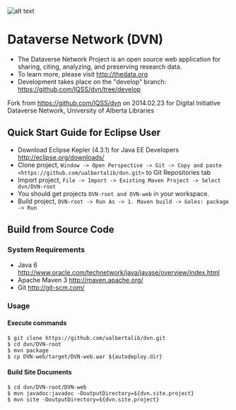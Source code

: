 ![alt text](http://www.toolkit.ualberta.ca/Toolkit%20Downloads/~/media/identity/Toolkit/Logos/UA/UA-COLOUR-180px.png "University of Alberta")

# Dataverse Network (DVN)

* The Dataverse Network Project is an open source web application for sharing, citing, analyzing, and preserving research data.
* To learn more, please visit <http://thedata.org> 
* Development takes place on the "develop" branch: <https://github.com/IQSS/dvn/tree/develop> 

Fork from <https://github.com/IQSS/dvn> on 2014.02.23 for Digital Initiative Dataverse Network, University of Alberta Libraries

## Quick Start Guide for Eclipse User

* Download Eclipse Kepler (4.3.1) for Java EE Developers <http://eclipse.org/downloads/>
* Clone project, ```Window -> Open Perspective -> Git -> Copy and paste <https://github.com/ualbertalib/dvn.git>``` to Git Repositories tab 
* Import project, ```File -> Import -> Existing Maven Project -> Select dvn/DVN-root```
* You should get projects ```DVN-root and DVN-web``` in your workspace.
* Build project, ```DVN-root -> Run As -> 1. Maven build -> Goles: package -> Run```


## Build from Source Code

### System Requirements

* Java 6 <http://www.oracle.com/technetwork/java/javase/overview/index.html>
* Apache Maven 3 <http://maven.apache.org/>
* Git <http://git-scm.com/>

### Usage

#### Execute commands

```shell
$ git clone https://github.com/ualbertalib/dvn.git
$ cd dvn/DVN-root
$ mvn package
$ cp DVN-web/target/DVN-web.war ${autodeploy.dir}
```

#### Build Site Documents

```shell
$ cd dvn/DVN-root/DVN-web
$ mvn javadoc:javadoc -DoutputDirectory=${dvn.site.project}
$ mvn site -DoutputDirectory=${dvn.site.project}
```
